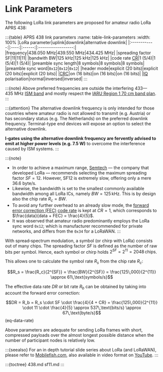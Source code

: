 # Link Parameters
The following LoRa link parameters are proposed for amateur radio LoRa APRS&nbsp;438:

:::{table} APRS 438 link parameters
:name: table-link-parameters
:width: 100%
|LoRa parameter|uplink|downlink|alternative downlink|
|:------------:|:----:|:------:|:------------------:|
|frequency|438.050&nbsp;MHz|439.550&nbsp;MHz|434.425&nbsp;MHz|
|spreading factor SF|11|11|11|
|bandwith BW|125&nbsp;kHz|125&nbsp;kHz|125&nbsp;kHz|
|code rate [CR](https://en.wikipedia.org/wiki/Code_rate)|1 (5/4)|1 (5/4)|1 (5/4)|
|preamble sync length|8&nbsp;symbols|8&nbsp;symbols|8&nbsp;symbols|
|preamble sync&nbsp;word|`0x12`|`0x12`|`0x12`|
|header mode|explicit (20&nbsp;bits)|explicit (20&nbsp;bits)|explicit (20&nbsp;bits)|
|[CRC](https://en.wikipedia.org/wiki/Cyclic_redundancy_check)|on (16&nbsp;bits)|on (16&nbsp;bits)|on (16&nbsp;bits)|
|[IQ](https://en.wikipedia.org/wiki/In-phase_and_quadrature_components) polarisation|normal|inversed|inversed|
:::

:::{note}
Above preferred frequencies are outside the interfering 433—435&nbsp;MHz [ISM band](https://en.wikipedia.org/wiki/ISM_radio_band) and
mostly respect the [IARU Region 1 70&nbsp;cm band plan](https://www.iaru-r1.org/wp-content/uploads/2021/03/UHF-Bandplan.pdf).
:::

:::{attention}
The alternative downlink frequency is only intended for those countries where amateur radio is not allowed to transmit (e.g. Austria) or has secondary status (e.g. The Netherlands) on the preferred downlink frequency. Terminal-type end devices will expose an option to select the alternative downlink.

**I‑gates using the alternative downlink frequency are fervently advised to emit at higher power levels (e.g. 7.5&nbsp;W)** to overcome the interference caused by ISM systems.
:::

:::{note}
- In order to achieve a maximum range, [Semtech](https://en.wikipedia.org/wiki/Semtech) —&nbsp;the company that developed LoRa&nbsp;— recommends selecting the maximum spreading factor $SF = 12$. However, SF12 is extremely slow, offering only a mere 36.6&nbsp;byte/s.
- Likewise, the bandwidth is set to the smallest commonly available bandwidth among all LoRa ICs, namely $BW = 125\,\text{kHz}$. This is by design also the chip rate $R_c = BW$.
- To avoid any further overhead to an already slow mode, the [forward error correction (FEC)](https://en.wikipedia.org/wiki/Error_correction_code#Forward_error_correction) [code rate](https://en.wikipedia.org/wiki/Code_rate) is kept at $CR = 1$, which corresponds to $\frac{data}{data + FEC} = \frac{4}{5}$.
- It was observed that amateur radio predominantly employs the LoRa sync word `0x12`; which is manufacturer recommended for private networks, and differs from the `0x34` for a LoRaWAN.
:::

With spread‑spectrum modulation, a symbol (or chirp with LoRa) consists out of many chips.
The spreading factor $SF$ is defined as the number of raw bits per symbol. Hence, each symbol or chirp holds $2^{SF} = 2^{11} = 2048\,\text{chips}$.

This allows one to calculate the symbol rate $R_s$ from the chip rate $R_c$:

$$R_s = \frac{R_c}{2^{SF}} = \frac{BW}{2^{SF}} = \frac{125\,000}{2^{11}} \approx 61\,\text{symbols/s}$$

The effective data rate $DR$ or bit rate $R_b$ can be obtained by taking into account the forward error correction:

$$DR = R_b = R_s \cdot SF \cdot \frac{4}{4 + CR} = \frac{125\,000}{2^{11}} \cdot 11 \cdot \frac{4}{5} \approx 537\,\text{bits/s} \approx 67\,\text{byte/s}$$ (eq-data-rate)

Above parameters are adequate for sending LoRa frames with short, compressed payloads over the almost longest possible distance when the number of participant nodes is relatively low.

:::{seealso}
For an in depth tutorial slide series about LoRa (and LoRaWAN), please refer to [Mobilefish.com](https://www.mobilefish.com/developer/lorawan/lorawan_quickguide_tutorial.html), also available in video format on [YouTube](https://youtube.com/playlist?list=PLmL13yqb6OxdeOi97EvI8QeO8o-PqeQ0g).
:::

:::{toctree}
438.md
sf11.md
:::
